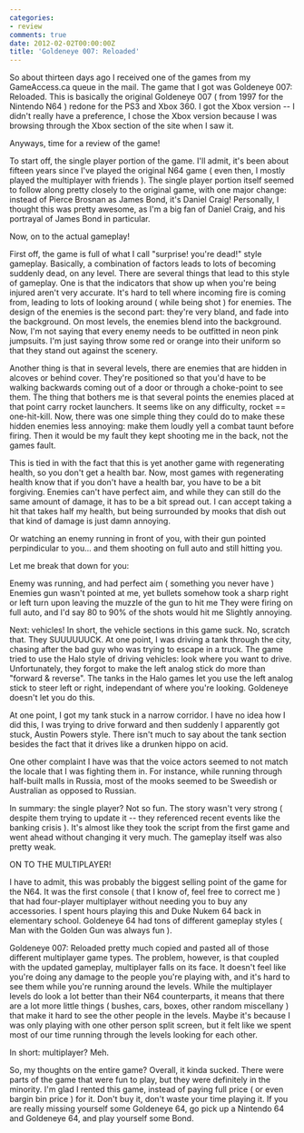 ```yaml
---
categories:
- review
comments: true
date: 2012-02-02T00:00:00Z
title: 'Goldeneye 007: Reloaded'
---
```


So about thirteen days ago I received one of the games from my GameAccess.ca queue in the mail. The game that I got was Goldeneye 007: Reloaded. This is basically the original Goldeneye 007 ( from 1997 for the Nintendo N64 ) redone for the PS3 and Xbox 360. I got the Xbox version -- I didn't really have a preference, I chose the Xbox version because I was browsing through the Xbox section of the site when I saw it.

Anyways, time for a review of the game!

<!--more-->

To start off, the single player portion of the game. I'll admit, it's been about fifteen years since I've played the original N64 game ( even then, I mostly played the multiplayer with friends ). The single player portion itself seemed to follow along pretty closely to the original game, with one major change: instead of Pierce Brosnan as James Bond, it's Daniel Craig! Personally, I thought this was pretty awesome, as I'm a big fan of Daniel Craig, and his portrayal of James Bond in particular.

Now, on to the actual gameplay!

First off, the game is full of what I call "surprise! you're dead!" style gameplay. Basically, a combination of factors leads to lots of becoming suddenly dead, on any level. There are several things that lead to this style of gameplay. One is that the indicators that show up when you're being injured aren't very accurate. It's hard to tell where incoming fire is coming from, leading to lots of looking around ( while being shot ) for enemies. The design of the enemies is the second part: they're very bland, and fade into the background. On most levels, the enemies blend into the background. Now, I'm not saying that every enemy needs to be outfitted in neon pink jumpsuits. I'm just saying throw some red or orange into their uniform so that they stand out against the scenery.

Another thing is that in several levels, there are enemies that are hidden in alcoves or behind cover. They're positioned so that you'd have to be walking backwards coming out of a door or through a choke-point to see them. The thing that bothers me is that several points the enemies placed at that point carry rocket launchers. It seems like on any difficulty, rocket == one-hit-kill. Now, there was one simple thing they could do to make these hidden enemies less annoying: make them loudly yell a combat taunt before firing. Then it would be my fault they kept shooting me in the back, not the games fault.

This is tied in with the fact that this is yet another game with regenerating health, so you don't get a health bar. Now, most games with regenerating health know that if you don't have a health bar, you have to be a bit forgiving. Enemies can't have perfect aim, and while they can still do the same amount of damage, it has to be a bit spread out. I can accept taking a hit that takes half my health, but being surrounded by mooks that dish out that kind of damage is just damn annoying.

Or watching an enemy running in front of you, with their gun pointed perpindicular to you... and them shooting on full auto and still hitting you.

Let me break that down for you:

Enemy was running, and had perfect aim ( something you never have )
Enemies gun wasn't pointed at me, yet bullets somehow took a sharp right or left turn upon leaving the muzzle of the gun to hit me
They were firing on full auto, and I'd say 80 to 90% of the shots would hit me
Slightly annoying.

Next: vehicles! In short, the vehicle sections in this game suck. No, scratch that. They SUUUUUUCK. At one point, I was driving a tank through the city, chasing after the bad guy who was trying to escape in a truck. The game tried to use the Halo style of driving vehicles: look where you want to drive. Unfortunately, they forgot to make the left analog stick do more than "forward & reverse". The tanks in the Halo games let you use the left analog stick to steer left or right, independant of where you're looking. Goldeneye doesn't let you do this.

At one point, I got my tank stuck in a narrow corridor. I have no idea how I did this, I was trying to drive forward and then suddenly I apparently got stuck, Austin Powers style. There isn't much to say about the tank section besides the fact that it drives like a drunken hippo on acid.

One other complaint I have was that the voice actors seemed to not match the locale that I was fighting them in. For instance, while running through half-built malls in Russia, most of the mooks seemed to be Sweedish or Australian as opposed to Russian.

In summary: the single player? Not so fun. The story wasn't very strong ( despite them trying to update it -- they referenced recent events like the banking crisis ). It's almost like they took the script from the first game and went ahead without changing it very much. The gameplay itself was also pretty weak.

ON TO THE MULTIPLAYER!

I have to admit, this was probably the biggest selling point of the game for the N64. It was the first console ( that I know of, feel free to correct me ) that had four-player multiplayer without needing you to buy any accessories. I spent hours playing this and Duke Nukem 64 back in elementary school. Goldeneye 64 had tons of different gameplay styles ( Man with the Golden Gun was always fun ).

Goldeneye 007: Reloaded pretty much copied and pasted all of those different multiplayer game types. The problem, however, is that coupled with the updated gameplay, multiplayer falls on its face. It doesn't feel like you're doing any damage to the people you're playing with, and it's hard to see them while you're running around the levels. While the multiplayer levels do look a lot better than their N64 counterparts, it means that there are a lot more little things ( bushes, cars, boxes, other random miscellany ) that make it hard to see the other people in the levels. Maybe it's because I was only playing with one other person split screen, but it felt like we spent most of our time running through the levels looking for each other.

In short: multiplayer? Meh.

So, my thoughts on the entire game? Overall, it kinda sucked. There were parts of the game that were fun to play, but they were definitely in the minority. I'm glad I rented this game, instead of paying full price ( or even bargin bin price ) for it. Don't buy it, don't waste your time playing it. If you are really missing yourself some Goldeneye 64, go pick up a Nintendo 64 and Goldeneye 64, and play yourself some Bond.
